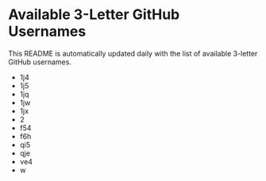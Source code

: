 # Available 3-Letter GitHub Usernames

This README is automatically updated daily with the list of available 3-letter GitHub usernames.

- 1j4
- 1j5
- 1jq
- 1jw
- 1jx
- 2
- f54
- f6h
- qi5
- qje
- ve4
- w

